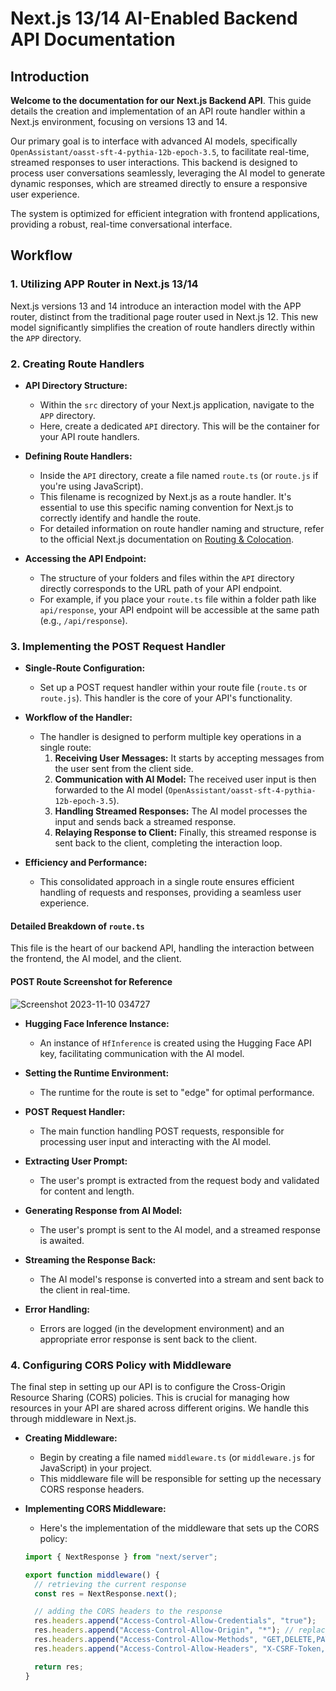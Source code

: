 # Next.js 13/14 AI-Enabled Backend API Documentation

## Introduction

**Welcome to the documentation for our Next.js Backend API**. This guide details the creation and implementation of an API route handler within a Next.js environment, focusing on versions 13 and 14.

Our primary goal is to interface with advanced AI models, specifically `OpenAssistant/oasst-sft-4-pythia-12b-epoch-3.5`, to facilitate real-time, streamed responses to user interactions. This backend is designed to process user conversations seamlessly, leveraging the AI model to generate dynamic responses, which are streamed directly to ensure a responsive user experience.

The system is optimized for efficient integration with frontend applications, providing a robust, real-time conversational interface.

## Workflow

### 1. Utilizing APP Router in Next.js 13/14

Next.js versions 13 and 14 introduce an interaction model with the APP router, distinct from the traditional page router used in Next.js 12. This new model significantly simplifies the creation of route handlers directly within the `APP` directory.

### 2. Creating Route Handlers

- **API Directory Structure:**

  - Within the `src` directory of your Next.js application, navigate to the `APP` directory.
  - Here, create a dedicated `API` directory. This will be the container for your API route handlers.

- **Defining Route Handlers:**

  - Inside the `API` directory, create a file named `route.ts` (or `route.js` if you're using JavaScript).
  - This filename is recognized by Next.js as a route handler. It's essential to use this specific naming convention for Next.js to correctly identify and handle the route.
  - For detailed information on route handler naming and structure, refer to the official Next.js documentation on [Routing & Colocation](https://nextjs.org/docs/app/building-your-application/routing#colocation).

- **Accessing the API Endpoint:**
  - The structure of your folders and files within the `API` directory directly corresponds to the URL path of your API endpoint.
  - For example, if you place your `route.ts` file within a folder path like `api/response`, your API endpoint will be accessible at the same path (e.g., `/api/response`).

### 3. Implementing the POST Request Handler

- **Single-Route Configuration:**
  - Set up a POST request handler within your route file (`route.ts` or `route.js`). This handler is the core of your API's functionality.
- **Workflow of the Handler:**

  - The handler is designed to perform multiple key operations in a single route:
    1. **Receiving User Messages:** It starts by accepting messages from the user sent from the client side.
    2. **Communication with AI Model:** The received user input is then forwarded to the AI model (`OpenAssistant/oasst-sft-4-pythia-12b-epoch-3.5`).
    3. **Handling Streamed Responses:** The AI model processes the input and sends back a streamed response.
    4. **Relaying Response to Client:** Finally, this streamed response is sent back to the client, completing the interaction loop.

- **Efficiency and Performance:**
  - This consolidated approach in a single route ensures efficient handling of requests and responses, providing a seamless user experience.

#### Detailed Breakdown of `route.ts`

This file is the heart of our backend API, handling the interaction between the frontend, the AI model, and the client.

#### POST Route Screenshot for Reference

![Screenshot 2023-11-10 034727](https://github.com/arnab710/Next.js-AI-Backend/assets/107277776/e39221fb-f09f-4e96-aa22-18c4873ea3c9)

- **Hugging Face Inference Instance:**

  - An instance of `HfInference` is created using the Hugging Face API key, facilitating communication with the AI model.

- **Setting the Runtime Environment:**

  - The runtime for the route is set to "edge" for optimal performance.

- **POST Request Handler:**

  - The main function handling POST requests, responsible for processing user input and interacting with the AI model.

- **Extracting User Prompt:**

  - The user's prompt is extracted from the request body and validated for content and length.

- **Generating Response from AI Model:**

  - The user's prompt is sent to the AI model, and a streamed response is awaited.

- **Streaming the Response Back:**

  - The AI model's response is converted into a stream and sent back to the client in real-time.

- **Error Handling:**
  - Errors are logged (in the development environment) and an appropriate error response is sent back to the client.

### 4. Configuring CORS Policy with Middleware

The final step in setting up our API is to configure the Cross-Origin Resource Sharing (CORS) policies. This is crucial for managing how resources in your API are shared across different origins. We handle this through middleware in Next.js.

- **Creating Middleware:**

  - Begin by creating a file named `middleware.ts` (or `middleware.js` for JavaScript) in your project.
  - This middleware file will be responsible for setting up the necessary CORS response headers.

- **Implementing CORS Middleware:**

  - Here's the implementation of the middleware that sets up the CORS policy:

  ```typescript
  import { NextResponse } from "next/server";

  export function middleware() {
  	// retrieving the current response
  	const res = NextResponse.next();

  	// adding the CORS headers to the response
  	res.headers.append("Access-Control-Allow-Credentials", "true");
  	res.headers.append("Access-Control-Allow-Origin", "*"); // replace this with your actual origin in production
  	res.headers.append("Access-Control-Allow-Methods", "GET,DELETE,PATCH,POST,PUT");
  	res.headers.append("Access-Control-Allow-Headers", "X-CSRF-Token, X-Requested-With, Accept, Accept-Version, Content-Length, Content-MD5, Content-Type, Date, X-Api-Version");

  	return res;
  }
  ```
